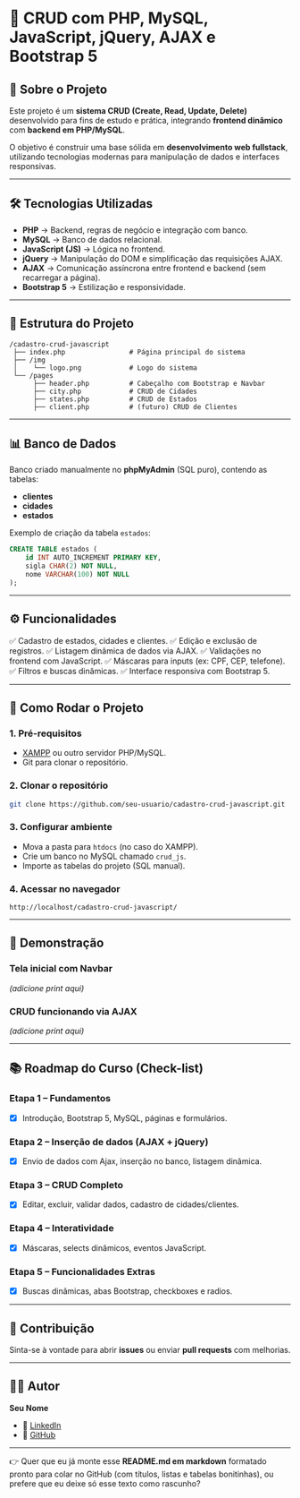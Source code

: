 # 📌 CRUD com PHP, MySQL, JavaScript, jQuery, AJAX e Bootstrap 5

## 📖 Sobre o Projeto

Este projeto é um **sistema CRUD (Create, Read, Update, Delete)** desenvolvido para fins de estudo e prática, integrando **frontend dinâmico** com **backend em PHP/MySQL**.

O objetivo é construir uma base sólida em **desenvolvimento web fullstack**, utilizando tecnologias modernas para manipulação de dados e interfaces responsivas.

---

## 🛠 Tecnologias Utilizadas

* **PHP** → Backend, regras de negócio e integração com banco.
* **MySQL** → Banco de dados relacional.
* **JavaScript (JS)** → Lógica no frontend.
* **jQuery** → Manipulação do DOM e simplificação das requisições AJAX.
* **AJAX** → Comunicação assíncrona entre frontend e backend (sem recarregar a página).
* **Bootstrap 5** → Estilização e responsividade.

---

## 📂 Estrutura do Projeto

```
/cadastro-crud-javascript
 ├── index.php                # Página principal do sistema
 ├── /img
 │    └── logo.png            # Logo do sistema
 └── /pages
      ├── header.php          # Cabeçalho com Bootstrap e Navbar
      ├── city.php            # CRUD de Cidades
      ├── states.php          # CRUD de Estados
      ├── client.php          # (futuro) CRUD de Clientes
```

---

## 📊 Banco de Dados

Banco criado manualmente no **phpMyAdmin** (SQL puro), contendo as tabelas:

* **clientes**
* **cidades**
* **estados**

Exemplo de criação da tabela `estados`:

```sql
CREATE TABLE estados (
    id INT AUTO_INCREMENT PRIMARY KEY,
    sigla CHAR(2) NOT NULL,
    nome VARCHAR(100) NOT NULL
);
```

---

## ⚙️ Funcionalidades

✅ Cadastro de estados, cidades e clientes.
✅ Edição e exclusão de registros.
✅ Listagem dinâmica de dados via AJAX.
✅ Validações no frontend com JavaScript.
✅ Máscaras para inputs (ex: CPF, CEP, telefone).
✅ Filtros e buscas dinâmicas.
✅ Interface responsiva com Bootstrap 5.

---

## 🚀 Como Rodar o Projeto

### 1. Pré-requisitos

* [XAMPP](https://www.apachefriends.org/) ou outro servidor PHP/MySQL.
* Git para clonar o repositório.

### 2. Clonar o repositório

```bash
git clone https://github.com/seu-usuario/cadastro-crud-javascript.git
```

### 3. Configurar ambiente

* Mova a pasta para `htdocs` (no caso do XAMPP).
* Crie um banco no MySQL chamado `crud_js`.
* Importe as tabelas do projeto (SQL manual).

### 4. Acessar no navegador

```
http://localhost/cadastro-crud-javascript/
```

---

## 📸 Demonstração

### Tela inicial com Navbar

*(adicione print aqui)*

### CRUD funcionando via AJAX

*(adicione print aqui)*

---

## 📚 Roadmap do Curso (Check-list)

### Etapa 1 – Fundamentos

* [x] Introdução, Bootstrap 5, MySQL, páginas e formulários.

### Etapa 2 – Inserção de dados (AJAX + jQuery)

* [x] Envio de dados com Ajax, inserção no banco, listagem dinâmica.

### Etapa 3 – CRUD Completo

* [x] Editar, excluir, validar dados, cadastro de cidades/clientes.

### Etapa 4 – Interatividade

* [x] Máscaras, selects dinâmicos, eventos JavaScript.

### Etapa 5 – Funcionalidades Extras

* [x] Buscas dinâmicas, abas Bootstrap, checkboxes e radios.

---

## 🤝 Contribuição

Sinta-se à vontade para abrir **issues** ou enviar **pull requests** com melhorias.

---

## 👨‍💻 Autor

**Seu Nome**

* 💼 [LinkedIn](https://www.linkedin.com)
* 🐙 [GitHub](https://github.com/seu-usuario)

---

👉 Quer que eu já monte esse **README.md em markdown** formatado pronto para colar no GitHub (com títulos, listas e tabelas bonitinhas), ou prefere que eu deixe só esse texto como rascunho?
